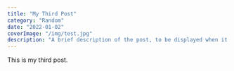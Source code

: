 ```yaml
---
title: "My Third Post"
category: "Random"
date: "2022-01-02"
coverImage: "/img/test.jpg"
description: "A brief description of the post, to be displayed when it is previewed. Shouldn't be more than a couple of sentences."
---
```


This is my third post.
